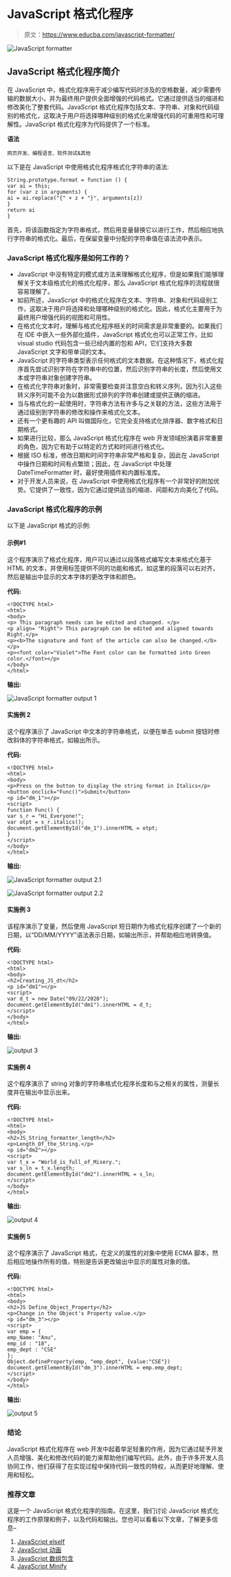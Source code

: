 # JavaScript 格式化程序

> 原文：<https://www.educba.com/javascript-formatter/>

![JavaScript formatter](img/098edcbe961fee9bf5e19fc625104c36.png)



## JavaScript 格式化程序简介

在 JavaScript 中，格式化程序用于减少编写代码时涉及的空格数量，减少需要传输的数据大小，并为最终用户提供全面增强的代码格式。它通过提供适当的缩进和修改美化了整套代码。JavaScript 格式化程序包括文本、字符串、对象和代码级别的格式化，这取决于用户将选择哪种级别的格式化来增强代码的可重用性和可理解性。JavaScript 格式化程序为代码提供了一个标准。

**语法**

<small>网页开发、编程语言、软件测试&其他</small>

以下是在 JavaScript 中使用格式化程序格式化字符串的语法:

```
String.prototype.format = function () {
var ai = this;
for (var z in arguments) {
ai = ai.replace("{" + z + "}", arguments[z])
}
return ai
}
```

首先，将该函数指定为字符串格式，然后用变量替换它以进行工作，然后相应地执行字符串的格式化。最后，在保留变量中分配的字符串值在语法流中表示。

### JavaScript 格式化程序是如何工作的？

*   JavaScript 中没有特定的模式或方法来理解格式化程序，但是如果我们能够理解关于文本级格式化的格式化程序，那么 JavaScript 格式化程序的流程就很容易理解了。
*   如前所述，JavaScript 中的格式化程序在文本、字符串、对象和代码级别工作，这取决于用户将选择和处理哪种级别的格式化。因此，格式化主要用于为最终用户增强代码的视图和可用性。
*   在格式化文本时，理解与格式化程序相关的时间需求是非常重要的。如果我们在 IDE 中嵌入一些外部化插件，JavaScript 格式化也可以正常工作，比如 visual studio 代码包含一些已经内置的包和 API，它们支持大多数 JavaScript 文字和带单词的文本。
*   JavaScript 的字符串类型表示任何格式的文本数据。在这种情况下，格式化程序首先尝试识别字符在字符串中的位置，然后识别字符串的长度，然后使用文本或字符串对象创建字符串。
*   在格式化字符串对象时，非常需要检查并注意空白和转义序列，因为引入这些转义序列可能不会为以数据形式排列的字符串创建或提供正确的缩进。
*   当与格式化的一起使用时，字符串方法有许多与之关联的方法，这些方法用于通过级别到字符串的修改和操作来格式化文本。
*   还有一个更有趣的 API 叫做国际化，它完全支持格式化排序器、数字格式和日期格式。
*   如果进行比较，那么 JavaScript 格式化程序在 web 开发领域扮演着非常重要的角色，因为它有助于以特定的方式和时间进行格式化。
*   根据 ISO 标准，修改日期和时间字符串非常严格和复杂，因此在 JavaScript 中操作日期和时间有点繁琐；因此，在 JavaScript 中处理 DateTimeFormatter 时，最好使用插件和内置标准库。
*   对于开发人员来说，在 JavaScript 中使用格式化程序有一个非常好的附加优势。它提供了一致性，因为它通过提供适当的缩进、间距和方向美化了代码。

### JavaScript 格式化程序的示例

以下是 JavaScript 格式的示例:

#### 示例#1

这个程序演示了格式化程序，用户可以通过以段落格式编写文本来格式化基于 HTML 的文本，并使用标签提供不同的功能和格式，如这里的段落可以右对齐，然后是输出中显示的文本字体的更改字体和颜色。

**代码:**

```
<!DOCTYPE html>
<html>
<body>
<p> This paragraph needs can be edited and changed. </p>
<p align= "Right"> This paragraph can be edited and aligned towards Right.</p>
<p><b>The signature and font of the article can also be changed.</b></p>
<p><font color="Violet">The Font color can be formatted into Green color.</font></p>
</body>
</html>
```

**输出:**

![JavaScript formatter output 1](img/c97805a6eedefa7e693d9fb90d8d59ab.png)



#### 实施例 2

这个程序演示了 JavaScript 中文本的字符串格式，以便在单击 submit 按钮时修改斜体的字符串格式，如输出所示。

**代码:**

```
<!DOCTYPE html>
<html>
<body>
<p>Press on the button to display the string format in Italics</p>
<button onclick="Func()">Submit</button>
<p id="dm_1"></p>
<script>
function Func() {
var s_r = "Hi_Everyone!";
var otpt = s_r.italics();
document.getElementById("dm_1").innerHTML = otpt;
}
</script>
</body>
</html>
```

**输出:**

![JavaScript formatter output 2.1](img/76ff3c8822704607a9a63ec3b3e2ee9d.png)



![JavaScript formatter output 2.2](img/297dddf4964d9a1decc4690861dc0a93.png)



#### 实施例 3

该程序演示了变量，然后使用 JavaScript 短日期作为格式化程序创建了一个新的日期，以“DD/MM/YYYY”语法表示日期，如输出所示，并帮助相应地转换值。

**代码:**

```
<!DOCTYPE html>
<html>
<body>
<h2>Creating_JS_dt</h2>
<p id="dm1"></p>
<script>
var d_t = new Date("09/22/2020");
document.getElementById("dm1").innerHTML = d_t;
</script>
</body>
</html>
```

**输出:**

![output 3](img/4ec30acc9efa9b95669e9ed62f225ebc.png)



#### 实施例 4

这个程序演示了 string 对象的字符串格式化程序长度和与之相关的属性，测量长度并在输出中显示出来。

**代码:**

```
<!DOCTYPE html>
<html>
<body>
<h2>JS_String_formatter_length</h2>
<p>Length_Of_the_String.</p>
<p id="dm2"></p>
<script>
var t_x = "World_is_full_of_Misery.";
var s_ln = t_x.length;
document.getElementById("dm2").innerHTML = s_ln;
</script>
</body>
</html>
```

**输出:**

![output 4](img/ef144f3419ee10ced05cf0541def7c52.png)



#### 实施例 5

这个程序演示了 JavaScript 格式，在定义的属性的对象中使用 ECMA 脚本，然后相应地操作所有的值，特别是告诉更改输出中显示的属性对象的值。

**代码:**

```
<!DOCTYPE html>
<html>
<body>
<h2>JS Define_Object_Property</h2>
<p>Change in the Object's Property value.</p>
<p id="dm_3"></p>
<script>
var emp = {
emp_Name: "Anu",
emp_id : "18",
emp_dept : "CSE"
};
Object.defineProperty(emp, "emp_dept", {value:"CSE"})
document.getElementById("dm_3").innerHTML = emp.emp_dept;
</script>
</body>
</html>
```

**输出:**

![output 5](img/36ae425ec2e5643ad19e39ce6481a472.png)



### 结论

JavaScript 格式化程序在 web 开发中起着举足轻重的作用，因为它通过赋予开发人员增强、美化和修改代码的能力来帮助他们编写代码。此外，由于许多开发人员协同工作，他们获得了在实现过程中保持代码一致性的特权，从而更好地理解、使用和轻松。

### 推荐文章

这是一个 JavaScript 格式化程序的指南。在这里，我们讨论 JavaScript 格式化程序的工作原理和例子，以及代码和输出。您也可以看看以下文章，了解更多信息–

1.  [JavaScript elseIf](https://www.educba.com/javascript-elseif/)
2.  [JavaScript 动画](https://www.educba.com/javascript-animation/)
3.  [JavaScript 数组包含](https://www.educba.com/javascript-array-contain/)
4.  [JavaScript Minify](https://www.educba.com/javascript-minify/)





